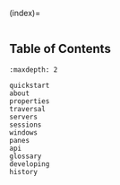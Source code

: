 (index)=

```{include} ../README.md

```

## Table of Contents

```{toctree}
:maxdepth: 2

quickstart
about
properties
traversal
servers
sessions
windows
panes
api
glossary
developing
history

```
